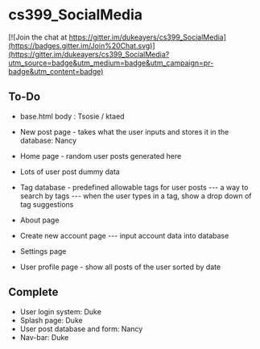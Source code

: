 # cs399_SocialMedia

[![Join the chat at https://gitter.im/dukeayers/cs399_SocialMedia](https://badges.gitter.im/Join%20Chat.svg)](https://gitter.im/dukeayers/cs399_SocialMedia?utm_source=badge&utm_medium=badge&utm_campaign=pr-badge&utm_content=badge)

To-Do
-----
- base.html body : Tsosie / ktaed

- New post page - takes what the user inputs and stores it in the database: Nancy 
- Home page - random user posts generated here
- Lots of user post dummy data

- Tag database - predefined allowable tags for user posts
--- a way to search by tags
--- when the user types in a tag, show a drop down of tag suggestions

- About page
- Create new account page
--- input account data into database
- Settings page
- User profile page - show all posts of the user sorted by date

Complete
--------
- User login system: Duke
- Splash page: Duke
- User post database and form: Nancy
- Nav-bar: Duke
